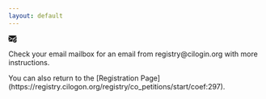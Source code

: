 ```yaml
---
layout: default
---
```


<div class="container-xxl d-flex my-auto py-5">
    <div class="m-auto">
        <svg style="max-height: 200px" xmlns="http://www.w3.org/2000/svg" width="16" height="16" fill="currentColor" class="w-100 img-fluid bi bi-envelope-check-fill" viewBox="0 0 16 16">
            <path d="M.05 3.555A2 2 0 0 1 2 2h12a2 2 0 0 1 1.95 1.555L8 8.414.05 3.555ZM0 4.697v7.104l5.803-3.558L0 4.697ZM6.761 8.83l-6.57 4.026A2 2 0 0 0 2 14h6.256A4.493 4.493 0 0 1 8 12.5a4.49 4.49 0 0 1 1.606-3.446l-.367-.225L8 9.586l-1.239-.757ZM16 4.697v4.974A4.491 4.491 0 0 0 12.5 8a4.49 4.49 0 0 0-1.965.45l-.338-.207L16 4.697Z"/>
            <path d="M16 12.5a3.5 3.5 0 1 1-7 0 3.5 3.5 0 0 1 7 0Zm-1.993-1.679a.5.5 0 0 0-.686.172l-1.17 1.95-.547-.547a.5.5 0 0 0-.708.708l.774.773a.75.75 0 0 0 1.174-.144l1.335-2.226a.5.5 0 0 0-.172-.686Z"/>
        </svg>
        <p class="pt-3 text-center" markdown="1">
Check your email mailbox for an email from registry@cilogin.org with more instructions.
        </p>
        <p class="text-center" markdown="1">
You can also return to the [Registration Page](https://registry.cilogon.org/registry/co_petitions/start/coef:297).
        </p>
    </div>
</div>
